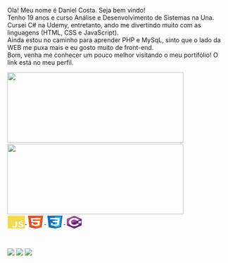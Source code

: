 <p> 
Ola! Meu nome é Daniel Costa. Seja bem vindo! <br /> 
Tenho 19 anos e curso Análise e Desenvolvimento de Sistemas na Una. <br />
Cursei C# na Udemy, entretanto, ando me divertindo muito com as linguagens (HTML, CSS e JavaScript). <br />
Ainda estou no caminho para aprender PHP e MySqL, sinto que o lado da WEB me puxa mais e eu gosto muito de front-end. <br />
Bom, venha me conhecer um pouco melhor visitando o meu portifólio! O link está no meu perfil. </p>

<div>
  <a href="https://github.com/DanielCostaGH">
  <img height="160em" width="400" src="https://github-readme-stats.vercel.app/api?username=DanielCostaGH&show_icons=true&theme=dark&include_all_commits=true&count_private=true"/>
  <img height="160em" width="400" src="https://github-readme-stats.vercel.app/api/top-langs/?username=DanielCosta&layout=compact&langs_count=7&theme=dark"/>
</div>
    
  <div style="display: inline_block">
  <img align="center" alt="Dan-Js" height="30" width="40" src="https://raw.githubusercontent.com/devicons/devicon/master/icons/javascript/javascript-plain.svg">
  <img align="center" alt="Dan-HTML" height="30" width="40" src="https://raw.githubusercontent.com/devicons/devicon/master/icons/html5/html5-original.svg">
  <img align="center" alt="Dan-CSS" height="30" width="40" src="https://raw.githubusercontent.com/devicons/devicon/master/icons/css3/css3-original.svg">
  <img align="center" alt="Dan-Csharp" height="30" width="40" src="https://raw.githubusercontent.com/devicons/devicon/master/icons/csharp/csharp-original.svg">
</div>
    <p> <br /> </p>   
     
  <div> <a href="https://www.linkedin.com/in/daniel-costa-7058a2158" target="_blank"><img src="https://img.shields.io/badge/-LinkedIn-%230077B5?style=for-the-badge&logo=linkedin&logoColor=white" target="_blank"></a> 
  <a href = "dfscs.costa@gmail.com"><img src="https://img.shields.io/badge/-Gmail-%23333?style=for-the-badge&logo=gmail&logoColor=white" target="_blank"></a>
  <a href="https://www.instagram.com/dan._costa/" target="_blank"><img src="https://img.shields.io/badge/-Instagram-%23E4405F?style=for-the-badge&logo=instagram&logoColor=white" target="_blank"></a>   </div>
    

  
   
    
